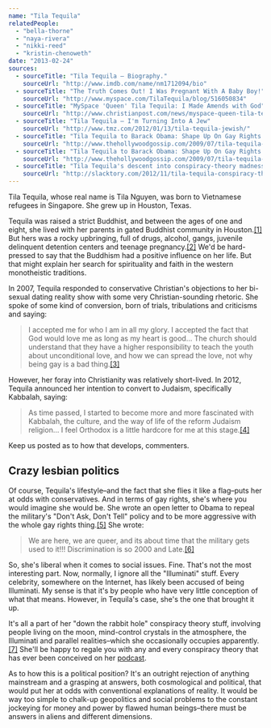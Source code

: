 ```yaml
---
name: "Tila Tequila"
relatedPeople:
  - "bella-thorne"
  - "naya-rivera"
  - "nikki-reed"
  - "kristin-chenoweth"
date: "2013-02-24"
sources:
  - sourceTitle: "Tila Tequila – Biography."
    sourceUrl: "http://www.imdb.com/name/nm1712094/bio"
  - sourceTitle: "The Truth Comes Out! I Was Pregnant With A Baby Boy!"
    sourceUrl: "http://www.myspace.com/TilaTequila/blog/516050834"
  - sourceTitle: "MySpace 'Queen' Tila Tequila: I Made Amends with God"
    sourceUrl: "http://www.christianpost.com/news/myspace-queen-tila-tequila-i-made-amends-with-god-29546/"
  - sourceTitle: "Tila Tequila – I'm Turning Into A Jew"
    sourceUrl: "http://www.tmz.com/2012/01/13/tila-tequila-jewish/"
  - sourceTitle: "Tila Tequila to Barack Obama: Shape Up On Gay Rights!"
    sourceUrl: "http://www.thehollywoodgossip.com/2009/07/tila-tequila-to-barack-obama-shape-up-on-gay-rights/"
  - sourceTitle: "Tila Tequila to Barack Obama: Shape Up On Gay Rights!"
    sourceUrl: "http://www.thehollywoodgossip.com/2009/07/tila-tequila-to-barack-obama-shape-up-on-gay-rights/"
  - sourceTitle: "Tila Tequila's descent into conspiracy-theory madness"
    sourceUrl: "http://slacktory.com/2012/11/tila-tequila-conspiracy-theory-madness/"
---
```


Tila Tequila, whose real name is Tila Nguyen, was born to Vietnamese refugees in Singapore. She grew up in Houston, Texas.

Tequila was raised a strict Buddhist, and between the ages of one and eight, she lived with her parents in gated Buddhist community in Houston.<a class="source-citation" href="http://www.imdb.com/name/nm1712094/bio" title="Tila Tequila – Biography.">[1]</a> But hers was a rocky upbringing, full of drugs, alcohol, gangs, juvenile delinquent detention centers and teenage pregnancy.<a class="source-citation" href="http://www.myspace.com/TilaTequila/blog/516050834" title="The Truth Comes Out! I Was Pregnant With A Baby Boy!">[2]</a> We'd be hard-pressed to say that the Buddhism had a positive influence on her life. But that might explain her search for spirituality and faith in the western monotheistic traditions.

In 2007, Tequila responded to conservative Christian's objections to her bi-sexual dating reality show with some very Christian-sounding rhetoric. She spoke of some kind of conversion, born of trials, tribulations and criticisms and saying:

>I accepted me for who I am in all my glory. I accepted the fact that God would love me as long as my heart is good… The church should understand that they have a higher responsibility to teach the youth about unconditional love, and how we can spread the love, not why being gay is a bad thing.<a class="source-citation" href="http://www.christianpost.com/news/myspace-queen-tila-tequila-i-made-amends-with-god-29546/" title="MySpace &apos;Queen&apos; Tila Tequila: I Made Amends with God">[3]</a>

However, her foray into Christianity was relatively short-lived. In 2012, Tequila announced her intention to convert to Judaism, specifically Kabbalah, saying:

>As time passed, I started to become more and more fascinated with Kabbalah, the culture, and the way of life of the reform Judaism religion… I feel Orthodox is a little hardcore for me at this stage.<a class="source-citation" href="http://www.tmz.com/2012/01/13/tila-tequila-jewish/" title="Tila Tequila – I&apos;m Turning Into A Jew">[4]</a>

Keep us posted as to how that develops, commenters.


## Crazy lesbian politics

Of course, Tequila's lifestyle–and the fact that she flies it like a flag–puts her at odds with conservatives. And in terms of gay rights, she's where you would imagine she would be. She wrote an open letter to Obama to repeal the military's "Don't Ask, Don't Tell" policy and to be more aggressive with the whole gay rights thing.<a class="source-citation" href="http://www.thehollywoodgossip.com/2009/07/tila-tequila-to-barack-obama-shape-up-on-gay-rights/" title="Tila Tequila to Barack Obama: Shape Up On Gay Rights!">[5]</a> She wrote:

>We are here, we are queer, and its about time that the military gets used to it!!! Discrimination is so 2000 and Late.<a class="source-citation" href="http://www.thehollywoodgossip.com/2009/07/tila-tequila-to-barack-obama-shape-up-on-gay-rights/" title="Tila Tequila to Barack Obama: Shape Up On Gay Rights!">[6]</a>

So, she's liberal when it comes to social issues. Fine. That's not the most interesting part. Now, normally, I ignore all the "Illuminati" stuff. Every celebrity, somewhere on the Internet, has likely been accused of being Illuminati. My sense is that it's by people who have very little conception of what that means. However, in Tequila's case, she's the one that brought it up.

It's all a part of her "down the rabbit hole" conspiracy theory stuff, involving people living on the moon, mind-control crystals in the atmosphere, the Illuminati and parallel realities–which she occasionally occupies apparently.<a class="source-citation" href="http://slacktory.com/2012/11/tila-tequila-conspiracy-theory-madness/" title="Tila Tequila&apos;s descent into conspiracy-theory madness">[7]</a> She'll be happy to regale you with any and every conspiracy theory that has ever been conceived on her [podcast](http://www.blogtalkradio.com/tilatruthmovement).

As to how this is a political position? It's an outright rejection of anything mainstream and a grasping at answers, both cosmological and political, that would put her at odds with conventional explanations of reality. It would be way too simple to chalk-up geopolitics and social problems to the constant jockeying for money and power by flawed human beings–there must be answers in aliens and different dimensions.